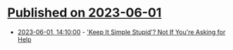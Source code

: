 # [Published on 2023-06-01](index.md)

* [2023-06-01, 14:10:00](https://soylentnews.org/article.pl?sid=23/06/01/0126225&from=rss) - ['Keep It Simple Stupid'? Not If You're Asking for Help](https://soylentnews.org/article.pl?sid=23/06/01/0126225&from=rss)
